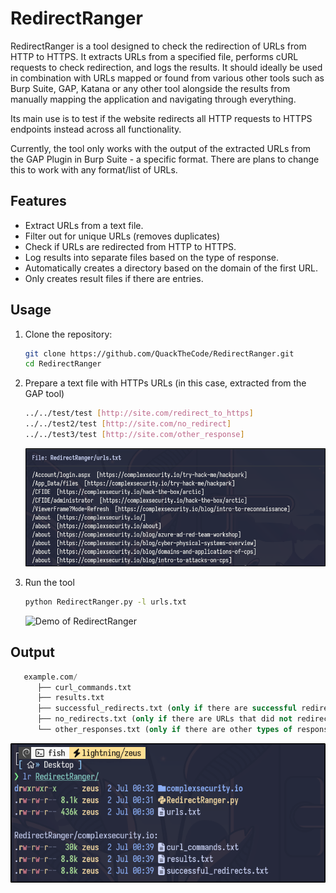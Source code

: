 # RedirectRanger

RedirectRanger is a tool designed to check the redirection of URLs from HTTP to HTTPS. It extracts URLs from a specified file, performs cURL requests to check redirection, and logs the results. It should ideally be used in combination with URLs mapped or found from various other tools such as Burp Suite, GAP, Katana or any other tool alongside the results from manually mapping the application and navigating through everything. 

Its main use is to test if the website redirects all HTTP requests to HTTPS endpoints instead across all functionality.

Currently, the tool only works with the output of the extracted URLs from the GAP Plugin in Burp Suite - a specific format. There are plans to change this to work with any format/list of URLs.

## Features

- Extract URLs from a text file.
- Filter out for unique URLs (removes duplicates)
- Check if URLs are redirected from HTTP to HTTPS.
- Log results into separate files based on the type of response.
- Automatically creates a directory based on the domain of the first URL.
- Only creates result files if there are entries.

## Usage

1. Clone the repository:
   
   ```bash
   git clone https://github.com/QuackTheCode/RedirectRanger.git
   cd RedirectRanger

2. Prepare a text file with HTTPs URLs (in this case, extracted from the GAP tool)

   ```bash
   ../../test/test [http://site.com/redirect_to_https]
   ../../test2/test [http://site.com/no_redirect]
   ../../test3/test [http://site.com/other_response]
   ```

   ![Demo of RedirectRanger](https://github.com/QuackTheCode/RedirectRanger/blob/main/demo/urlstxt.png)

3. Run the tool

   ```bash
   python RedirectRanger.py -l urls.txt
   ```

   ![Demo of RedirectRanger](https://github.com/QuackTheCode/RedirectRanger/blob/main/demo/demo2.gif)

## Output

   ```sql
      example.com/
         ├── curl_commands.txt
         ├── results.txt
         ├── successful_redirects.txt (only if there are successful redirects)
         ├── no_redirects.txt (only if there are URLs that did not redirect)
         └── other_responses.txt (only if there are other types of responses)
   ```

   ![Demo of RedirectRanger](https://github.com/QuackTheCode/RedirectRanger/blob/main/demo/demo3.png)
